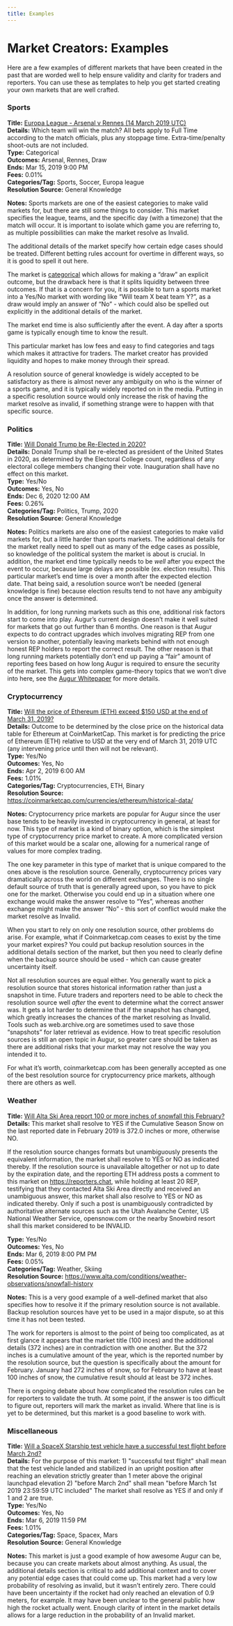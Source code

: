 ```yaml
---
title: Examples
---
```

# Market Creators: Examples

Here are a few examples of different markets that have been created in the past that are worded well to help ensure validity and clarity for traders and reporters. You can use these as templates to help you get started creating your own markets that are well crafted.

### Sports

**Title:** [Europa League - Arsenal v Rennes (14 March 2019 UTC)](https://predictions.global/augur-markets/0x660b4f095f79bad94f0cb3774d7dfdbb7a42c6b0)<br />
**Details:** Which team will win the match? All bets apply to Full Time according to the match officials, plus any stoppage time. Extra-time/penalty shoot-outs are not included.<br />
**Type:** Categorical<br />
**Outcomes:** Arsenal, Rennes, Draw<br />
**Ends:** Mar 15, 2019 9:00 PM<br />
**Fees:** 0.01%<br />
**Categories/Tag:** Sports, Soccer, Europa league<br />
**Resolution Source:** General Knowledge <br />

**Notes:** Sports markets are one of the easiest categories to make valid markets for, but there are still some things to consider. This market specifies the league, teams, and the specific day (with a timezone) that the match will occur. It is important to isolate which game you are referring to, as multiple possibilities can make the market resolve as Invalid.

The additional details of the market specify how certain edge cases should be treated. Different betting rules account for overtime in different ways, so it is good to spell it out here. 

The market is [categorical](https://augur.guide/glossary.html#Categorical%20Market) which allows for making a “draw” an explicit outcome, but the drawback here is that it splits liquidity between three outcomes. If that is a concern for you, it is possible to turn a sports market into a Yes/No market with wording like “Will team X beat team Y?”, as a draw would imply an answer of “No” - which could also be spelled out explicitly in the additional details of the market.

The market end time is also sufficiently after the event. A day after a sports game is typically enough time to know the result.

This particular market has low fees and easy to find categories and tags which makes it attractive for traders. The market creator has provided liquidity and hopes to make money through their spread.

A resolution source of general knowledge is widely accepted to be satisfactory as there is almost never any ambiguity on who is the winner of a sports game, and it is typically widely reported on in the media. Putting in a specific resolution source would only increase the risk of having the market resolve as invalid, if something strange were to happen with that specific source.

### Politics

**Title:** [Will Donald Trump be Re-Elected in 2020?](https://predictions.global/augur-markets/will-donald-trump-be-re-elected-in-2020-0xdecbd869eccac116193886c3f7fa4a150ffab681)<br />
**Details:** Donald Trump shall be re-elected as president of the United States in 2020, as determined by the Electoral College count, regardless of any electoral college members changing their vote. Inauguration shall have no effect on this market.<br />
**Type:** Yes/No<br />
**Outcomes:** Yes, No<br />
**Ends:** Dec 6, 2020 12:00 AM<br />
**Fees:** 0.26%<br />
**Categories/Tag:** Politics, Trump, 2020<br />
**Resolution Source:** General Knowledge<br /> 

**Notes:** Politics markets are also one of the easiest categories to make valid markets for, but a little harder than sports markets. The additional details for the market really need to spell out as many of the edge cases as possible, so knowledge of the political system the market is about is crucial. In addition, the market end time typically needs to be *well* after you expect the event to occur, because large delays are possible (ex. election results). This particular market’s end time is over a month after the expected election date. That being said, a resolution source won’t be needed (general knowledge is fine) because election results tend to not have any ambiguity once the answer is determined.

In addition, for long running markets such as this one, additional risk factors start to come into play. Augur’s current design doesn’t make it well suited for markets that go out further than 6 months. One reason is that Augur expects to do contract upgrades which involves migrating REP from one version to another, potentially leaving markets behind with not enough honest REP holders to report the correct result. The other reason is that long running markets potentially don’t end up paying a “fair” amount of reporting fees based on how long Augur is required to ensure the security of the market. This gets into complex game-theory topics that we won’t dive into here, see the [Augur Whitepaper](https://www.augur.net/whitepaper.pdf) for more details.

### Cryptocurrency

**Title:** [Will the price of Ethereum (ETH) exceed $150 USD at the end of March 31, 2019?](https://predictions.global/augur-markets/will-the-price-of-ethereum-eth-exceed-150-usd-at-the-end-of-march-31-2019-0x45ecda1d6988e64429a5a9aec6579332f52e4ae3)<br />
**Details:** Outcome to be determined by the close price on the historical data table for Ethereum at CoinMarketCap. This market is for predicting the price of Ethereum (ETH) relative to USD at the very end of March 31, 2019 UTC (any intervening price until then will not be relevant).<br />
**Type:** Yes/No<br />
**Outcomes:** Yes, No<br />
**Ends:** Apr 2, 2019 6:00 AM<br />
**Fees:** 1.01%<br />
**Categories/Tag:** Cryptocurrencies, ETH, Binary<br />
**Resolution Source:** https://coinmarketcap.com/currencies/ethereum/historical-data/<br />

**Notes:** Cryptocurrency price markets are popular for Augur since the user base tends to be heavily invested in cryptocurrency in general, at least for now. This type of market is a kind of binary option, which is the simplest type of cryptocurrency price market to create. A more complicated version of this market would be a scalar one, allowing for a numerical range of values for more complex trading.

The one key parameter in this type of market that is unique compared to the ones above is the resolution source. Generally, cryptocurrency prices vary dramatically across the world on different exchanges. There is no single default source of truth that is generally agreed upon, so you have to pick one for the market. Otherwise you could end up in a situation where one exchange would make the answer resolve to “Yes”, whereas another exchange might make the answer “No” - this sort of conflict would make the market resolve as Invalid.

When you start to rely on only one resolution source, other problems do arise. For example, what if Coinmarketcap.com ceases to exist by the time your market expires? You could put backup resolution sources in the additional details section of the market, but then you need to clearly define when the backup source should be used - which can cause greater uncertainty itself. 

Not all resolution sources are equal either. You generally want to pick a resolution source that stores historical information rather than just a snapshot in time. Future traders and reporters need to be able to check the resolution source well *after* the event to determine what the correct answer was. It gets a lot harder to determine that if the snapshot has changed, which greatly increases the chances of the market resolving as Invalid. Tools such as web.archive.org are sometimes used to save those “snapshots” for later retrieval as evidence. How to treat specific resolution sources is still an open topic in Augur, so greater care should be taken as there are additional risks that your market may not resolve the way you intended it to.

For what it’s worth, coinmarketcap.com has been generally accepted as one of the best resolution source for cryptocurrency price markets, although there are others as well.

### Weather

**Title:** [Will Alta Ski Area report 100 or more inches of snowfall this February?](https://predictions.global/augur-markets/will-alta-ski-area-report-100-or-more-inches-of-snowfall-this-february-0x4451b91917cd2dc51ad0bab5b3560f269de7bdaa)<br />
**Details:** This market shall resolve to YES if the Cumulative Season Snow on the last reported date in February 2019 is 372.0 inches or more, otherwise NO.

If the resolution source changes formats but unambiguously presents the equivalent information, the market shall resolve to YES or NO as indicated thereby. If the resolution source is unavailable altogether or not up to date by the expiration date, and the reporting ETH address posts a comment to this market on https://reporters.chat, while holding at least 20 REP, testifying that they contacted Alta Ski Area directly and received an unambiguous answer, this market shall also resolve to YES or NO as indicated thereby. Only if such a post is unambiguously contradicted by authoritative alternate sources such as the Utah Avalanche Center, US National Weather Service, opensnow.com or the nearby Snowbird resort shall this market considered to be INVALID.<br />

**Type:** Yes/No<br />
**Outcomes:** Yes, No<br />
**Ends:** Mar 6, 2019 8:00 PM PM<br />
**Fees:** 0.05%<br />
**Categories/Tag:** Weather, Skiing<br />
**Resolution Source:** https://www.alta.com/conditions/weather-observations/snowfall-history<br />

**Notes:** This is a very good example of a well-defined market that also specifies how to resolve it if the primary resolution source is not available. Backup resolution sources have yet to be used in a major dispute, so at this time it has not been tested.

The work for reporters is almost to the point of being too complicated, as at first glance it appears that the market title (100 inces) and the additional details (372 inches) are in contradiction with one another. But the 372 inches is a cumulative amount of the year, which is the reported number by the resolution source, but the question is specifically about the amount for February. January had 272 inches of snow, so for February to have at least 100 inches of snow, the cumulative result should at least be 372 inches. 

There is ongoing debate about how complicated the resolution rules can be for reporters to validate the truth. At some point, if the answer is too difficult to figure out, reporters will mark the market as invalid. Where that line is is yet to be determined, but this market is a good baseline to work with.

### Miscellaneous

**Title:** [Will a SpaceX Starship test vehicle have a successful test flight before March 2nd?](https://predictions.global/augur-markets/will-a-spacex-starship-test-vehicle-have-a-successful-test-flight-before-march-2nd-0x8499fca0a811ede100c36a438dca755bc89c1fc3)<br />
**Details:** For the purpose of this market: 1) "successful test flight" shall mean that the test vehicle landed and stabilized in an upright position after reaching an elevation strictly greater than 1 meter above the original launchpad elevation 2) "before March 2nd" shall mean "before March 1st 2019 23:59:59 UTC included" The market shall resolve as YES if and only if 1 and 2 are true.<br />
**Type:** Yes/No<br />
**Outcomes:** Yes, No<br />
**Ends:** Mar 6, 2019 11:59 PM<br />
**Fees:** 1.01%<br />
**Categories/Tag:** Space, Spacex, Mars<br />
**Resolution Source:** General Knowledge<br />

**Notes:** This market is just a good example of how awesome Augur can be, because you can create markets about almost anything. As usual, the additional details section is critical to add additional context and to cover any potential edge cases that could come up. This market had a very low probability of resolving as invalid, but it wasn’t entirely zero. There could have been uncertainty if the rocket had only reached an elevation of 0.9 meters, for example. It may have been unclear to the general public how high the rocket actually went. Enough clarity of intent in the market details allows for a large reduction in the probability of an Invalid market.
